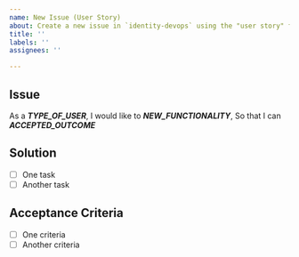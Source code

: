 ```yaml
---
name: New Issue (User Story)
about: Create a new issue in `identity-devops` using the "user story" format.
title: ''
labels: ''
assignees: ''

---
```


<!-- This issue MUST fulfill the accepted criteria defined for DevOps 'User Story' Issues: -->
<!-- https://handbook.login.gov/articles/platform-acceptance-criteria.html#user-story-issues -->

## Issue

<!-- describe issue in user-story form -->

As a ***TYPE_OF_USER***,
I would like to ***NEW_FUNCTIONALITY***,
So that I can ***ACCEPTED_OUTCOME***

## Solution

<!-- check boxes for each task to achieve ACCEPTED_OUTCOME -->

- [ ] One task
- [ ] Another task

## Acceptance Criteria

<!-- Define acceptance criteria for ACCEPTED_OUTCOME -->

- [ ] One criteria
- [ ] Another criteria

<!-- REMOVE ALL COMMENT BLOCKS, LIKE THIS ONE, BEFORE SUBMITTING! -->
